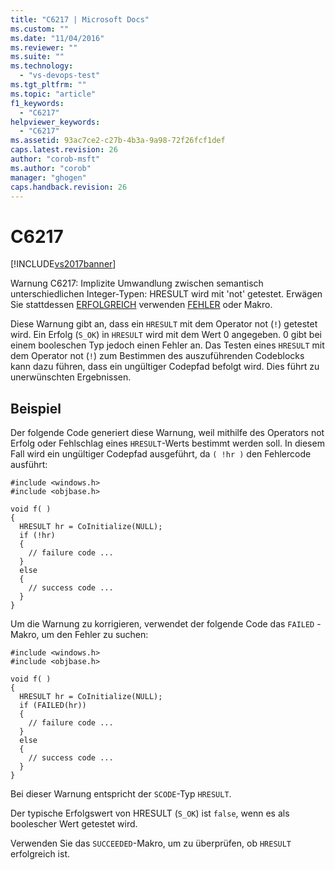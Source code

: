 ```yaml
---
title: "C6217 | Microsoft Docs"
ms.custom: ""
ms.date: "11/04/2016"
ms.reviewer: ""
ms.suite: ""
ms.technology: 
  - "vs-devops-test"
ms.tgt_pltfrm: ""
ms.topic: "article"
f1_keywords: 
  - "C6217"
helpviewer_keywords: 
  - "C6217"
ms.assetid: 93ac7ce2-c27b-4b3a-9a98-72f26fcf1def
caps.latest.revision: 26
author: "corob-msft"
ms.author: "corob"
manager: "ghogen"
caps.handback.revision: 26
---
```

# C6217
[!INCLUDE[vs2017banner](../code-quality/includes/vs2017banner.md)]

Warnung C6217: Implizite Umwandlung zwischen semantisch unterschiedlichen Integer\-Typen: HRESULT wird mit 'not' getestet.  Erwägen Sie stattdessen [ERFOLGREICH](http://go.microsoft.com/fwlink/?LinkId=92738) verwenden [FEHLER](ms-help://MS.VSCC.2003/MS.MSDNQTR.2003FEB.1033/com/htm/error_899v.htm) oder Makro.  
  
 Diese Warnung gibt an, dass ein `HRESULT` mit dem Operator not \(`!`\) getestet wird.  Ein Erfolg \(`S_OK`\) in `HRESULT` wird mit dem Wert 0 angegeben.  0 gibt bei einem booleschen Typ jedoch einen Fehler an.  Das Testen eines `HRESULT` mit dem Operator not \(`!`\) zum Bestimmen des auszuführenden Codeblocks kann dazu führen, dass ein ungültiger Codepfad befolgt wird.  Dies führt zu unerwünschten Ergebnissen.  
  
## Beispiel  
 Der folgende Code generiert diese Warnung, weil mithilfe des Operators not Erfolg oder Fehlschlag eines `HRESULT`\-Werts bestimmt werden soll.  In diesem Fall wird ein ungültiger Codepfad ausgeführt, da `( !hr )` den Fehlercode ausführt:  
  
```  
#include <windows.h>  
#include <objbase.h>  
  
void f( )  
{  
  HRESULT hr = CoInitialize(NULL);   
  if (!hr)  
  {  
    // failure code ...  
  }  
  else  
  {  
    // success code ...  
  }  
}  
```  
  
 Um die Warnung zu korrigieren, verwendet der folgende Code das `FAILED` \-Makro, um den Fehler zu suchen:  
  
```  
#include <windows.h>  
#include <objbase.h>  
  
void f( )  
{  
  HRESULT hr = CoInitialize(NULL);    
  if (FAILED(hr))  
  {  
    // failure code ...  
  }  
  else  
  {  
    // success code ...  
  }  
}  
```  
  
 Bei dieser Warnung entspricht der `SCODE`\-Typ `HRESULT`.  
  
 Der typische Erfolgswert von HRESULT \(`S_OK`\) ist `false`, wenn es als boolescher Wert getestet wird.  
  
 Verwenden Sie das `SUCCEEDED`\-Makro, um zu überprüfen, ob `HRESULT` erfolgreich ist.